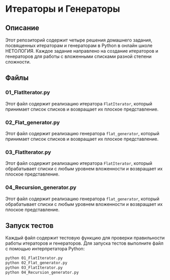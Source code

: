 # Итераторы и Генераторы

## Описание

Этот репозиторий содержит четыре решения домашнего задания, посвященных итераторам и генераторам в Python в онлайн школе НЕТОЛОГИЯ. Каждое задание направлено на создание итераторов и генераторов для работы с вложенными списками разной степени сложности.

## Файлы

### 01_FlatIterator.py

Этот файл содержит реализацию итератора `FlatIterator`, который принимает список списков и возвращает их плоское представление.

### 02_Flat_generator.py

Этот файл содержит реализацию генератора `flat_generator`, который принимает список списков и возвращает их плоское представление.

### 03_FlatIterator.py

Этот файл содержит реализацию итератора `FlatIterator`, который обрабатывает списки с любым уровнем вложенности и возвращает их плоское представление.

### 04_Recursion_generator.py

Этот файл содержит реализацию генератора `flat_generator`, который обрабатывает списки с любым уровнем вложенности и возвращает их плоское представление.

## Запуск тестов

Каждый файл содержит тестовую функцию для проверки правильности работы итераторов и генераторов. Для запуска тестов выполните файл с помощью интерпретатора Python:

```sh
python 01_FlatIterator.py
python 02_Flat_generator.py
python 03_FlatIterator.py
python 04_Recursion_generator.py
```

